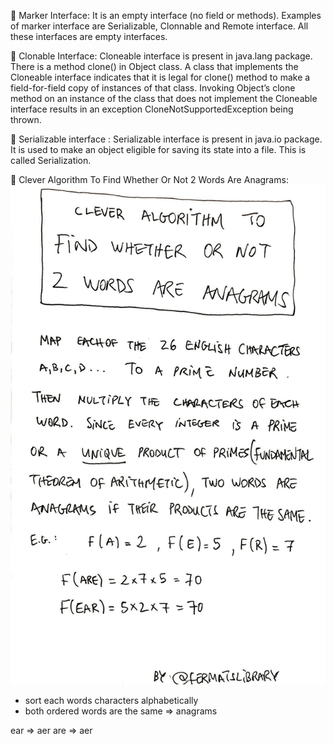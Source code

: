:orange_book: Marker Interface: It is an empty interface (no field or methods). Examples of marker interface are Serializable, Clonnable and Remote interface. All these interfaces are empty interfaces.

:pushpin: Clonable Interface: Cloneable interface is present in java.lang package. There is a method clone() in Object class. A class that implements the Cloneable interface indicates that it is legal for clone() method to make a field-for-field copy of instances of that class.
Invoking Object’s clone method on an instance of the class that does not implement the Cloneable interface results in an exception CloneNotSupportedException being thrown.</br>

:pushpin: Serializable interface : Serializable interface is present in java.io package. It is used to make an object eligible for saving its state into a file. This is called Serialization.

:pushpin: Clever Algorithm To Find Whether Or Not 2 Words Are Anagrams:
![Anagram](https://github.com/vinayhulgar/javaPrograms/blob/master/Anagram.jpg)
- sort each words characters alphabetically
- both ordered words are the same => anagrams

ear => aer
are => aer
